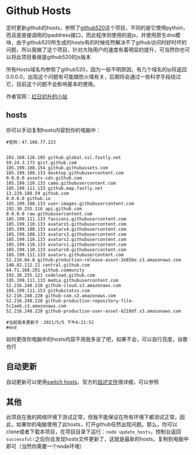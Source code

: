 # Github Hosts
定时更新github的hosts，参照了[github520](/521xueweihan/GitHub520)这个项目，不同的是它使用python，而且是直接调用的ipaddress接口，而此程序则使用的是js，并使用原生dns模块，由于github520所生成的hosts有的时候任然解决不了github访问时好时坏的问题，所以我做了这个项目，针对大陆用户的速度有着明显的提升，可当然你也可以将此项目看做是github520的js版本

所有Hosts域名均参照了github520，因为一些不明原因，有几个域名的ip将返回0.0.0.0，出现这个问题有可能跟防火墙有关，后期将会通过一些科学手段绕过它，目前这个问题不会影响基本的使用。

作者官网：[红日初升的小站](http://47.108.77.223)

## hosts

你可以手动复制hosts内容到你的电脑中：

```
#官网：47.108.77.223


202.160.128.195 github.global.ssl.fastly.net
59.24.3.173 gist.github.com
185.199.108.154 github.githubassets.com
185.199.108.133 desktop.githubusercontent.com
0.0.0.0 assets-cdn.github.com
185.199.110.133 camo.githubusercontent.com
185.199.111.133 github.map.fastly.net
13.229.188.59 github.com
0.0.0.0 github.io
185.199.108.133 user-images.githubusercontent.com
192.30.255.116 api.github.com
0.0.0.0 raw.githubusercontent.com
185.199.111.133 favicons.githubusercontent.com
185.199.110.133 avatars5.githubusercontent.com
185.199.108.133 avatars4.githubusercontent.com
185.199.108.133 avatars3.githubusercontent.com
185.199.110.133 avatars2.githubusercontent.com
185.199.110.133 avatars1.githubusercontent.com
185.199.110.133 avatars0.githubusercontent.com
185.199.111.133 avatars.githubusercontent.com
52.216.84.8 github-production-release-asset-2e65be.s3.amazonaws.com
140.82.112.21 central.github.com
64.71.168.201 github.community
192.30.255.121 codeload.github.com
185.199.111.133 media.githubusercontent.com
52.216.248.228 github-cloud.s3.amazonaws.com
185.199.111.153 githubstatus.com
52.216.248.228 github-com.s3.amazonaws.com
52.216.248.228 github-production-repository-file-5c1aeb.s3.amazonaws.com
52.216.248.228 github-production-user-asset-6210df.s3.amazonaws.com

#当前版本更新于：2021/5/5 下午6:21:52
#end
```

如何更改你电脑中的hosts内容不用我多说了吧，如果不会，可以自行百度，谷歌也行

## 自动更新

自动更新可以使用[switch hosts](/oldj/SwitchHosts)，官方的[自述文件](https://github.com/oldj/SwitchHosts#readme)很详细，可以参照

## 其他

此项目在我的网络环境下测试正常，但我不能保证在所有环境下都测试正常，因此，如果你的电脑使用了此hosts，打开github任然出现问题。那么，你可以clone或者下载本项目，在项目目录下运行：`node update_hosts`，控制台返回`successful!`之后你会发现hosts文件更新了，这就是最新的hosts，复制到电脑中即可（当然你需要一个node环境）


